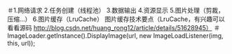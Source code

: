 ＃1.网络请求 2.任务创建（线程池） 3.数据输出 4.资源显示 5.图片处理（剪裁，压缩...） 6.图片缓存（LruCache） 图片缓存技术要点（LruCache，有兴趣可以看看源码 http://blog.csdn.net/huang_rong12/article/details/51628945）
＃ImageLoader.getInstance().DisplayImage(url, new ImageLoadListener(img, this, url));
